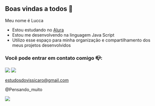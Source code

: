 ## Boas vindas a todos 🤙

Meu nome é Lucca

- Estou estudando no [Alura](https://www.alura.com.br)
- Estou me desenvolvendo na linguagem Java Script
- Utilizo esse espaço para minha organização e compartilhamento dos meus projetos desenvolvidos

### Você pode entrar em contato comigo 📪:
![](https://media.tenor.com/RlMDPYllJnIAAAAi/ruffles-cat.gif)
![](https://media1.tenor.com/m/EjuK3fEFPVcAAAAC/dancing-happy-dance.gif)
 
 estudosdovissicaro@gmail.com

 @Pensando_muito

![](https://media1.tenor.com/m/VwzInr5EDMMAAAAd/fadsfantasy.gif)
